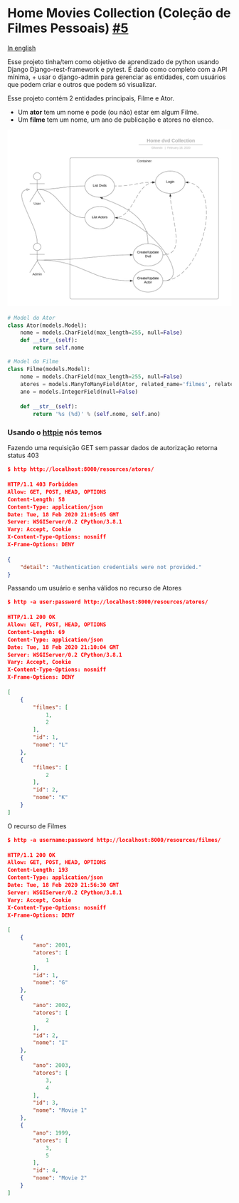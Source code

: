 # Home Movies Collection (Coleção de Filmes Pessoais) [#5](https://github.com/gilvandovieira/meta/issues/5)

[In english](README.md)

Esse projeto tinha/tem como objetivo de aprendizado de python usando Django Django-rest-framework e pytest. É dado como completo com a API mínima, + usar o django-admin para gerenciar as entidades, com usuários que podem criar e outros que podem só visualizar.

Esse projeto contém 2 entidades principais, Filme e Ator.

- Um **ator** tem um nome e pode (ou não) estar em algum Filme.
- Um **filme** tem um nome, um ano de publicação e atores no elenco.

![Caso de uso 1](docs/usecase1.png)

```python
# Model do Ator
class Ator(models.Model):
    nome = models.CharField(max_length=255, null=False)
    def __str__(self):
        return self.nome
```

```python
# Model do Filme
class Filme(models.Model):
    nome = models.CharField(max_length=255, null=False)
    atores = models.ManyToManyField(Ator, related_name='filmes', related_query_name='filme')
    ano = models.IntegerField(null=False)

    def __str__(self):
        return '%s (%d)' % (self.nome, self.ano)
```

### Usando o [httpie](https://httpie.org/) nós temos

Fazendo uma requisição GET sem passar dados de autorização retorna status 403

```json
$ http http://localhost:8000/resources/atores/

HTTP/1.1 403 Forbidden
Allow: GET, POST, HEAD, OPTIONS
Content-Length: 58
Content-Type: application/json
Date: Tue, 18 Feb 2020 21:05:05 GMT
Server: WSGIServer/0.2 CPython/3.8.1
Vary: Accept, Cookie
X-Content-Type-Options: nosniff
X-Frame-Options: DENY

{
    "detail": "Authentication credentials were not provided."
}
```

Passando um usuário e senha válidos no recurso de Atores

```json
$ http -a user:password http://localhost:8000/resources/atores/

HTTP/1.1 200 OK
Allow: GET, POST, HEAD, OPTIONS
Content-Length: 69
Content-Type: application/json
Date: Tue, 18 Feb 2020 21:10:04 GMT
Server: WSGIServer/0.2 CPython/3.8.1
Vary: Accept, Cookie
X-Content-Type-Options: nosniff
X-Frame-Options: DENY

[
    {
        "filmes": [
            1,
            2
        ],
        "id": 1,
        "nome": "L"
    },
    {
        "filmes": [
            2
        ],
        "id": 2,
        "nome": "K"
    }
]

```

O recurso de Filmes

```json
$ http -a username:password http://localhost:8000/resources/filmes/

HTTP/1.1 200 OK
Allow: GET, POST, HEAD, OPTIONS
Content-Length: 193
Content-Type: application/json
Date: Tue, 18 Feb 2020 21:56:30 GMT
Server: WSGIServer/0.2 CPython/3.8.1
Vary: Accept, Cookie
X-Content-Type-Options: nosniff
X-Frame-Options: DENY

[
    {
        "ano": 2001,
        "atores": [
            1
        ],
        "id": 1,
        "nome": "G"
    },
    {
        "ano": 2002,
        "atores": [
            2
        ],
        "id": 2,
        "nome": "I"
    },
    {
        "ano": 2003,
        "atores": [
            3,
            4
        ],
        "id": 3,
        "nome": "Movie 1"
    },
    {
        "ano": 1999,
        "atores": [
            3,
            5
        ],
        "id": 4,
        "nome": "Movie 2"
    }
]

```
